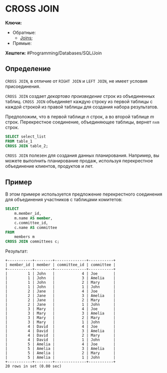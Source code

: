 
# CROSS JOIN

**Ключи:**
- Обратные:
	- [Joins](joins);
- Прямые:

**Хештеги:** #Programming/Databases/SQL/Join

## Определение

`CROSS JOIN`, в отличие от  `RIGHT JOIN` и `LEFT JOIN`, не имеет условия присоединения. 

`CROSS JOIN` создает *декартово произведение* строк из объединенных таблиц. `CROSS JOIN` объединяет каждую строку из первой таблицы с каждой строкой из правой таблицы для создания набора результатов.

Предположим, что в первой таблице *n* строк, а во второй таблице *m* строк. Перекрестное соединение, объединяющее таблицы, вернет `nxm` строк.

```sql
SELECT select_list
FROM table_1
CROSS JOIN table_2;
```

`CROSS JOIN` полезен для создания данных планирования. Например, вы можете выполнить планирование продаж, используя перекрестное объединение клиентов, продуктов и лет.

## Пример

В этом примере используется предложение перекрестного соединения для объединения участников с таблицами комитетов:

```sql
SELECT 
    m.member_id, 
    m.name AS member, 
    c.committee_id, 
    c.name AS committee
FROM
    members m
CROSS JOIN committees c;
```

Результат:

```shell
+-----------+--------+--------------+-----------+
| member_id | member | committee_id | committee |
+-----------+--------+--------------+-----------+
|         1 | John   |            4 | Joe       |
|         1 | John   |            3 | Amelia    |
|         1 | John   |            2 | Mary      |
|         1 | John   |            1 | John      |
|         2 | Jane   |            4 | Joe       |
|         2 | Jane   |            3 | Amelia    |
|         2 | Jane   |            2 | Mary      |
|         2 | Jane   |            1 | John      |
|         3 | Mary   |            4 | Joe       |
|         3 | Mary   |            3 | Amelia    |
|         3 | Mary   |            2 | Mary      |
|         3 | Mary   |            1 | John      |
|         4 | David  |            4 | Joe       |
|         4 | David  |            3 | Amelia    |
|         4 | David  |            2 | Mary      |
|         4 | David  |            1 | John      |
|         5 | Amelia |            4 | Joe       |
|         5 | Amelia |            3 | Amelia    |
|         5 | Amelia |            2 | Mary      |
|         5 | Amelia |            1 | John      |
+-----------+--------+--------------+-----------+
20 rows in set (0.00 sec)
```
